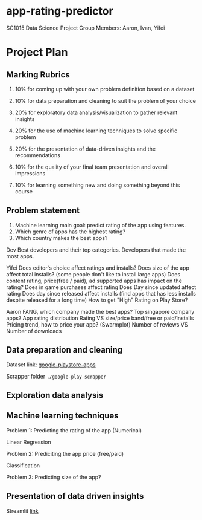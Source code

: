 # app-rating-predictor

SC1015 Data Science Project
Group Members: Aaron, Ivan, Yifei

# Project Plan

## Marking Rubrics

1. 10% for coming up with your own problem definition based on a dataset

2. 10% for data preparation and cleaning to suit the problem of your choice

3. 20% for exploratory data analysis/visualization to gather relevant insights

4. 20% for the use of machine learning techniques to solve specific problem

5. 20% for the presentation of data-driven insights and the recommendations

6. 10% for the quality of your final team presentation and overall impressions

7. 10% for learning something new and doing something beyond this course

## Problem statement

1. Machine learning main goal: predict rating of the app using features.
2. Which genre of apps has the highest rating?
3. Which country makes the best apps?

Dev
Best developers and their top categories.
Developers that made the most apps.

Yifei
Does editor's choice affect ratings and installs?
Does size of the app affect total installs? (some people don't like to install large apps)
Does content rating, price(free / paid), ad supported apps has impact on the rating?
Does in game purchases affect rating
Does Day since updated affect rating
Does day since released affect installs (find apps that has less installs despite released for a long time)
How to get "High" Rating on Play Store?

Aaron
FANG, which company made the best apps?
Top singapore company apps?
App rating distribution
Rating VS size/price band/free or paid/installs
Pricing trend, how to price your app? (Swarmplot)
Number of reviews VS Number of downloads

## Data preparation and cleaning

Dataset link: [google-playstore-apps](https://www.kaggle.com/gauthamp10/google-playstore-apps)

Scrapper folder `./google-play-scrapper`

## Exploration data analysis

## Machine learning techniques

Problem 1: Predicting the rating of the app (Numerical)

Linear Regression

Problem 2: Prediciting the app price (free/paid)

Classification

Problem 3: Predicting size of the app?

## Presentation of data driven insights

Streamlit [link](https://limivann-app-rating-predictor.herokuapp.com/)
